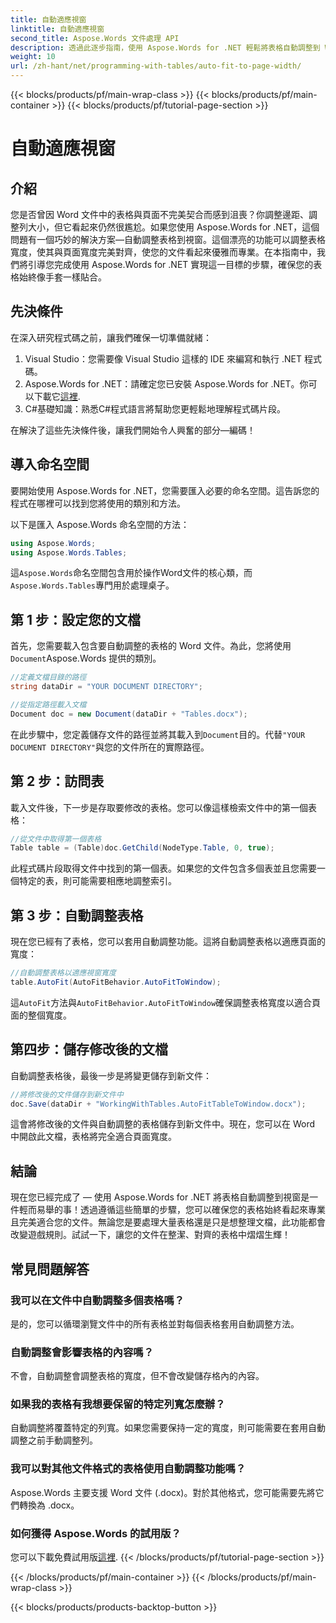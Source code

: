 ```yaml
---
title: 自動適應視窗
linktitle: 自動適應視窗
second_title: Aspose.Words 文件處理 API
description: 透過此逐步指南，使用 Aspose.Words for .NET 輕鬆將表格自動調整到 Word 文件中的視窗。非常適合清潔、專業的文件。
weight: 10
url: /zh-hant/net/programming-with-tables/auto-fit-to-page-width/
---
```


{{< blocks/products/pf/main-wrap-class >}}
{{< blocks/products/pf/main-container >}}
{{< blocks/products/pf/tutorial-page-section >}}

# 自動適應視窗

## 介紹

您是否曾因 Word 文件中的表格與頁面不完美契合而感到沮喪？你調整邊距、調整列大小，但它看起來仍然很尷尬。如果您使用 Aspose.Words for .NET，這個問題有一個巧妙的解決方案—自動調整表格到視窗。這個漂亮的功能可以調整表格寬度，使其與頁面寬度完美對齊，使您的文件看起來優雅而專業。在本指南中，我們將引導您完成使用 Aspose.Words for .NET 實現這一目標的步驟，確保您的表格始終像手套一樣貼合。

## 先決條件

在深入研究程式碼之前，讓我們確保一切準備就緒：

1. Visual Studio：您需要像 Visual Studio 這樣的 IDE 來編寫和執行 .NET 程式碼。
2.  Aspose.Words for .NET：請確定您已安裝 Aspose.Words for .NET。你可以下載它[這裡](https://releases.aspose.com/words/net/).
3. C#基礎知識：熟悉C#程式語言將幫助您更輕鬆地理解程式碼片段。

在解決了這些先決條件後，讓我們開始令人興奮的部分—編碼！

## 導入命名空間

要開始使用 Aspose.Words for .NET，您需要匯入必要的命名空間。這告訴您的程式在哪裡可以找到您將使用的類別和方法。

以下是匯入 Aspose.Words 命名空間的方法：

```csharp
using Aspose.Words;
using Aspose.Words.Tables;
```

這`Aspose.Words`命名空間包含用於操作Word文件的核心類，而`Aspose.Words.Tables`專門用於處理桌子。

## 第 1 步：設定您的文檔

首先，您需要載入包含要自動調整的表格的 Word 文件。為此，您將使用`Document`Aspose.Words 提供的類別。

```csharp
//定義文檔目錄的路徑
string dataDir = "YOUR DOCUMENT DIRECTORY";

//從指定路徑載入文檔
Document doc = new Document(dataDir + "Tables.docx");
```

在此步驟中，您定義儲存文件的路徑並將其載入到`Document`目的。代替`"YOUR DOCUMENT DIRECTORY"`與您的文件所在的實際路徑。

## 第 2 步：訪問表

載入文件後，下一步是存取要修改的表格。您可以像這樣檢索文件中的第一個表格：

```csharp
//從文件中取得第一個表格
Table table = (Table)doc.GetChild(NodeType.Table, 0, true);
```

此程式碼片段取得文件中找到的第一個表。如果您的文件包含多個表並且您需要一個特定的表，則可能需要相應地調整索引。

## 第 3 步：自動調整表格

現在您已經有了表格，您可以套用自動調整功能。這將自動調整表格以適應頁面的寬度：

```csharp
//自動調整表格以適應視窗寬度
table.AutoFit(AutoFitBehavior.AutoFitToWindow);
```

這`AutoFit`方法與`AutoFitBehavior.AutoFitToWindow`確保調整表格寬度以適合頁面的整個寬度。

## 第四步：儲存修改後的文檔

自動調整表格後，最後一步是將變更儲存到新文件：

```csharp
//將修改後的文件儲存到新文件中
doc.Save(dataDir + "WorkingWithTables.AutoFitTableToWindow.docx");
```

這會將修改後的文件與自動調整的表格儲存到新文件中。現在，您可以在 Word 中開啟此文檔，表格將完全適合頁面寬度。

## 結論

現在您已經完成了 — 使用 Aspose.Words for .NET 將表格自動調整到視窗是一件輕而易舉的事！透過遵循這些簡單的步驟，您可以確保您的表格始終看起來專業且完美適合您的文件。無論您是要處理大量表格還是只是想整理文檔，此功能都會改變遊戲規則。試試一下，讓您的文件在整潔、對齊的表格中熠熠生輝！

## 常見問題解答

### 我可以在文件中自動調整多個表格嗎？  
是的，您可以循環瀏覽文件中的所有表格並對每個表格套用自動調整方法。

### 自動調整會影響表格的內容嗎？  
不會，自動調整會調整表格的寬度，但不會改變儲存格內的內容。

### 如果我的表格有我想要保留的特定列寬怎麼辦？  
自動調整將覆蓋特定的列寬。如果您需要保持一定的寬度，則可能需要在套用自動調整之前手動調整列。

### 我可以對其他文件格式的表格使用自動調整功能嗎？  
Aspose.Words 主要支援 Word 文件 (.docx)。對於其他格式，您可能需要先將它們轉換為 .docx。

### 如何獲得 Aspose.Words 的試用版？  
您可以下載免費試用版[這裡](https://releases.aspose.com/).
{{< /blocks/products/pf/tutorial-page-section >}}

{{< /blocks/products/pf/main-container >}}
{{< /blocks/products/pf/main-wrap-class >}}

{{< blocks/products/products-backtop-button >}}
